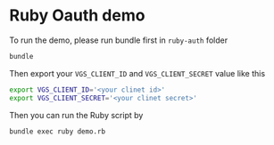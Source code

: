 # Ruby Oauth demo

To run the demo, please run bundle first in `ruby-auth` folder

```bash
bundle
```

Then export your `VGS_CLIENT_ID` and `VGS_CLIENT_SECRET` value like this

```bash
export VGS_CLIENT_ID='<your clinet id>'
export VGS_CLIENT_SECRET='<your clinet secret>'
```

Then you can run the Ruby script by

```bash
bundle exec ruby demo.rb
```
